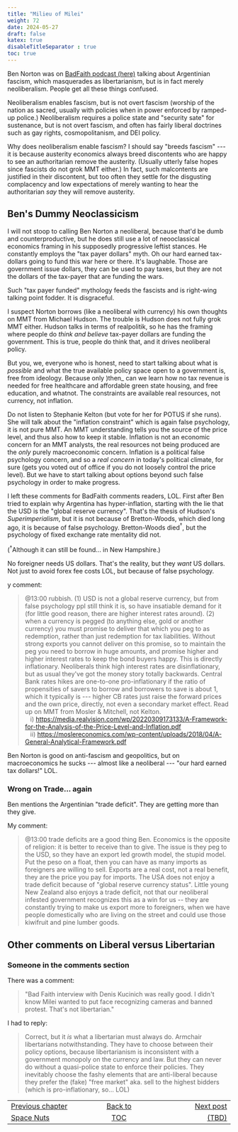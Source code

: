 ```yaml
---
title: "Milieu of Milei"
weight: 72
date: 2024-05-27
draft: false
katex: true
disableTitleSeparator : true
toc: true
---
```


Ben Norton was on 
[BadFaith podcast (here)](https://www.youtube.com/watch?v=-Bid9grX8Wk) 
talking about Argentinian fascism, which masquerades as libertarianism, but 
is in fact merely neoliberalism.  People get all these things confused. 

Neoliberalism enables fascism, but is not overt fascism (worship of the nation 
as sacred, usually with policies when in power enforced by ramped-up police.)
Neoliberalism requires a police state and "security sate" for sustenance, but 
is not overt fascism, and often has fairly liberal doctrines such as gay 
rights, cosmopolitanism, and DEI policy.

Why does neoliberalism enable fascism? I should say "breeds fascism" --- it 
is because austerity economics always breed discontents who are happy to see 
an authoritarian remove the austerity. (Usually utterly false hopes since 
fascists do not grok MMT either.) In fact, such malcontents are justified in 
their discontent, but too often they settle for the disgusting complacency 
and low expectations of merely wanting to hear the authoritarian _say_ they 
will remove austerity. 

## Ben's Dummy Neoclassicism

I will not stoop to calling Ben Norton a neoliberal, because that'd be dumb 
and counterproductive, but he does still use a lot of neooclassical economics 
framing in his supposedly progressive leftist stances. He constantly employs the 
"tax payer dollars" myth. Oh our hard earned tax-dollars going to fund this 
war here or there.  It's laughable. Those are government issue dollars, they 
can be used to pay taxes, but they are not the dollars of the tax-payer that 
are funding the wars.

Such "tax payer funded" mythology feeds the fascists and is right-wing 
talking point fodder. It is disgraceful.

I suspect Norton borrows (like a neoliberal with currency) his own thoughts 
on MMT from Michael Hudson. The trouble is Hudson does not fully grok MMT 
either. Hudson talks in terms of realpolitik, so he has the framing where 
people do _think and believe_ tax-payer dollars are funding the government. 
This is true, people do think that, and it drives neoliberal policy.

But you, we, everyone who is honest, need to start talking about what 
is _possible_ and what the true available policy space open to a government 
is, free from ideology. Because only )then_ can we learn how no tax revenue 
is needed for free healthcare and affordable green state housing, and free 
education, and whatnot. The constraints are available real resources, not 
currency, not inflation.

Do not listen to Stephanie Kelton (but vote for her for POTUS if she runs). 
She will talk about the "inflation constraint" which is again false 
psychology, it is not pure MMT. An MMT understanding tells you the source of 
the price level, and thus also how to keep it stable. Inflation is not an 
economic concern for an MMT analysts, the real resources not being produced 
are the _only_ purely macroeconomic concern. Inflation is a political false 
psychology concern, and so a _real concern_ in today's political climate, for 
sure (gets you voted out of office if you do not loosely control the price 
level). But we have to start talking about options beyond such false 
psychology in order to make progress. 

I left these comments for BadFaith comments readers, LOL. First after Ben 
tried to explain why Argentina has hyper-inflation, starting with the lie that 
the USD is the "global reserve currency". That's the thesis of Hudson's 
_Superimperialism_, but it is not because of Bretton-Woods, which died long 
ago, it is because of false psychology. Bretton-Woods died${}^\dagger$, but the 
psychology of fixed exchange rate mentality did not.

(${}^\dagger$Although it can still be found... in New Hampshire.)

No foreigner needs US dollars.  That's the reality, but they _want_ US 
dollars. Not just to avoid forex fee costs LOL, but because of false 
psychology.

y comment:
> @13:00 rubbish. (1) USD is not a global reserve currency, but from false 
psychology ppl still think it is, so have insatiable demand for it (for 
little good reason, there are higher interest rates around). (2) when a 
currency is pegged (to anything else, gold or another currency) you must 
promise to deliver that which you peg to as redemption, rather than just 
redemption for tax liabilities. Without strong exports you cannot deliver 
on this promise, so to maintain the peg you need to borrow in huge amounts, 
and promise higher and higher interest rates to keep the bond buyers happy. 
This is directly inflationary. Neoliberals think high interest rates are 
disinflationary, but as usual they've got the money story totally backwards. 
Central Bank rates hikes are one-to-one pro-inflationary if the ratio of 
propensities of savers to borrow and borrowers to save is about 1, which 
it typically is --- higher CB rates just raise the forward prices and the 
own price, directly, not even a secondary market effect.  Read up on MMT 
from Mosler & Mitchell, not Kelton.    
&nbsp;&nbsp;&nbsp;i) https://media.realvision.com/wp/20220309173133/A-Framework-for-the-Analysis-of-the-Price-Level-and-Inflation.pdf  
&nbsp;&nbsp;&nbsp;ii) https://moslereconomics.com/wp-content/uploads/2018/04/A-General-Analytical-Framework.pdf

Ben Norton is good on anti-fascism and geopolitics, but on macroeconomics he 
sucks --- almost like a neoliberal --- "our hard earned tax dollars!" LOL.

### Wrong on Trade... again

Ben mentions the Argentinian "trade deficit". They are getting more than 
they give.

My comment:
> @13:00 trade deficits are a good thing Ben. Economics is the opposite of 
religion: it is better to receive than to give. The issue is they peg to the 
USD, so they have an export led growth model, the stupid model. Put the peso 
on a float, then you can have as many imports as foreigners are willing to 
sell. Exports are a real cost, not a real benefit, they are the price you pay 
for imports. The USA does not enjoy a trade deficit because of "global 
reserve currency status". Little young New Zealand also enjoys a trade 
deficit, not that our neoliberal infested government recognizes this as a 
win for us -- they are constantly trying to make us export more to foreigners, 
when we have people domestically who are living on the street and could use 
those kiwifruit and pine lumber goods.

## Other comments on Liberal versus Libertarian
 
 
### Someone in the comments section

There was a comment:
> "Bad Faith interview with Denis Kucinich was really good. 
I didn't know Milei wanted to put face recognizing cameras and banned 
protest. That's not libertarian."
 
I had to reply:
> Correct, but it *_is_* what a libertarian must always do. Armchair 
libertarians notwithstanding.  They have to choose between their policy 
options, because libertarianism is inconsistent with a government monopoly 
on the currency and law. But they can never do without a quasi-police state 
to enforce their policies. They inevitably choose the fashy elements that 
are anti-liberal because they prefer the (fake) "free market" aka. sell to 
the highest bidders (which is pro-inflationary, so... LOL)

<table style="border-collapse: collapse; border=0;">
    <colgroup>
       <col span="1" style="width: 20%;">
       <col span="1" style="width: 20%;">
       <col span="1" style="width: 20%;">
    </colgroup>
<tr style="border: 1px solid color:#0f0f0f;">
<td style="border: 1px solid color:#0f0f0f;">
<a href="../70_space_nuts">Previous chapter</a></td>
<td style="border: 1px solid color:#0f0f0f; text-align:center;">
<a href="../">Back to</a></td>
<td style="border: 1px solid color:#0f0f0f; text-align:right;">
<a href="../">Next post</a></td>
</tr>
<tr style="border: 1px solid color:#0f0f0f;">
<td style="border: 1px solid color:#0f0f0f;">
<a href="../70_space_nuts">Space Nuts</a></td>
<td style="border: 1px solid color:#0f0f0f; text-align:center;">
<a href="../">TOC</a></td>
<td style="border: 1px solid color:#0f0f0f; text-align:right;">
<a href="./">(TBD)</a></td>
</tr>
</table>
